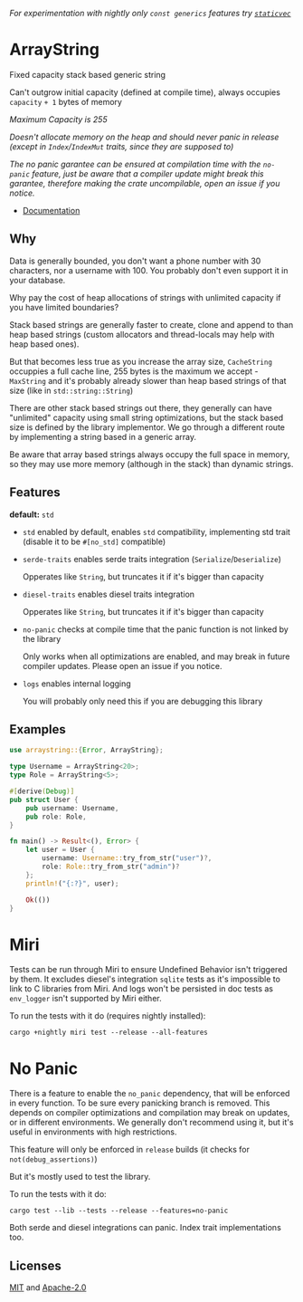 *For experimentation with nightly only `const generics` features try [`staticvec`](https://github.com/slightlyoutofphase/staticvec/)*

# ArrayString

Fixed capacity stack based generic string

Can't outgrow initial capacity (defined at compile time), always occupies `capacity` `+ 1` bytes of memory

*Maximum Capacity is 255*

*Doesn't allocate memory on the heap and should never panic in release (except in `Index`/`IndexMut` traits, since they are supposed to)*

*The no panic garantee can be ensured at compilation time with the `no-panic` feature, just be aware that a compiler update might break this garantee, therefore making the crate uncompilable, open an issue if you notice.*

* [Documentation](https://docs.rs/arraystring/latest/arraystring)

## Why

Data is generally bounded, you don't want a phone number with 30 characters, nor a username with 100. You probably don't even support it in your database.

Why pay the cost of heap allocations of strings with unlimited capacity if you have limited boundaries?

Stack based strings are generally faster to create, clone and append to than heap based strings (custom allocators and thread-locals may help with heap based ones).

But that becomes less true as you increase the array size, `CacheString` occuppies a full cache line, 255 bytes is the maximum we accept - `MaxString` and it's probably already slower than heap based strings of that size (like in `std::string::String`)

There are other stack based strings out there, they generally can have "unlimited" capacity using small string optimizations, but the stack based size is defined by the library implementor. We go through a different route by implementing a string based in a generic array.

Be aware that array based strings always occupy the full space in memory, so they may use more memory (although in the stack) than dynamic strings.

## Features

 **default:** `std`

 - `std` enabled by default, enables `std` compatibility, implementing std trait (disable it to be `#[no_std]` compatible)
 - `serde-traits` enables serde traits integration (`Serialize`/`Deserialize`)

     Opperates like `String`, but truncates it if it's bigger than capacity

 - `diesel-traits` enables diesel traits integration

     Opperates like `String`, but truncates it if it's bigger than capacity

 - `no-panic` checks at compile time that the panic function is not linked by the library

     Only works when all optimizations are enabled, and may break in future compiler updates. Please open an issue if you notice.

 - `logs` enables internal logging

     You will probably only need this if you are debugging this library

 ## Examples

```rust
use arraystring::{Error, ArrayString};

type Username = ArrayString<20>;
type Role = ArrayString<5>;

#[derive(Debug)]
pub struct User {
    pub username: Username,
    pub role: Role,
}

fn main() -> Result<(), Error> {
    let user = User {
        username: Username::try_from_str("user")?,
        role: Role::try_from_str("admin")?
    };
    println!("{:?}", user);

    Ok(())
}
```

# Miri

Tests can be run through Miri to ensure Undefined Behavior isn't triggered by them. It excludes diesel's integration `sqlite` tests as it's impossible to link to C libraries from Miri. And logs won't be persisted in doc tests as `env_logger` isn't supported by Miri either.

To run the tests with it do (requires nightly installed):

`cargo +nightly miri test --release --all-features`

# No Panic

There is a feature to enable the `no_panic` dependency, that will be enforced in every function. To be sure every panicking branch is removed. This depends on compiler optimizations and compilation may break on updates, or in different environments. We generally don't recommend using it, but it's useful in environments with high restrictions.

This feature will only be enforced in `release` builds (it checks for `not(debug_assertions)`)

But it's mostly used to test the library.

To run the tests with it do:

`cargo test --lib --tests --release --features=no-panic`

Both serde and diesel integrations can panic. Index trait implementations too.

## Licenses

[MIT](master/license/MIT) and [Apache-2.0](master/license/APACHE)
